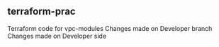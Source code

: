 ## terraform-prac
Terraform code for vpc-modules
Changes made on Developer branch
Changes made on Developer side
